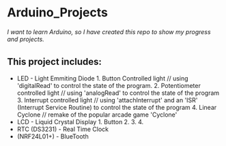 # Arduino_Projects

###### I want to learn Arduino, so I have created this repo to show my progress and projects.

## This project includes: 
-	LED - Light Emmiting Diode
		1. Button Controlled light // using 'digitalRead' to control the state of the program.
		2. Potentiometer controlled light // using 'analogRead' to control the state of the program
		3. Interrupt controlled light // using 'attachInterrupt' and an 'ISR' (Interrupt Service Routine) to control the state of the program
		4. Linear Cyclone // remake of the popular arcade game 'Cyclone'
-	LCD - Liquid Crystal Display
		1. Button
		2.
		3.
		4.
-	RTC (DS3231) - Real Time Clock
-	(NRF24L01+) - BlueTooth

